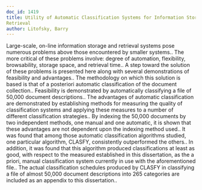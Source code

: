 ```yaml
---
doc_id: 1419
title: Utility of Automatic Classification Systems for Information Storage and
Retrieval
author: Litofsky, Barry
---
```


Large-scale, on-line information storage and retrieval systems pose numerous 
problems above those encountered by smaller systems.. The more critical of
these problems involve: degree of automation, flexibility, browsability, 
storage space, and retrieval time.. A step toward the solution of these problems 
is presented here along with several demonstrations of feasibility and 
advantages..
   The methodology on which this solution is based is that of a posteriori 
automatic classification of the document collection.. Feasibility is 
demonstrated by automatically classifying a file of 50,000 document 
descriptions.. The advantages of automatic classification are demonstrated by
establishing methods for measuring the quality of classification systems and
applying these measures to a number of different classification strategies..
By indexing the 50,000 documents by two independent methods, one manual and 
one automatic, it is shown that these advantages are not dependent upon the 
indexing method used..
   It was found that among those automatic classification algorithms studied,
one particular algorithm, CLASFY, consistently outperformed the others.. In
addition, it was found that this algorithm produced classifications at least
as good, with respect to the measured established in this dissertation, as
the a priori, manual classification system currently in use with the 
aforementioned file..
   The actual classification schedules produced by CLASFY in classifying a 
file of almost 50,000 document descriptions into 265 categories are included
as an appendix to this dissertation..